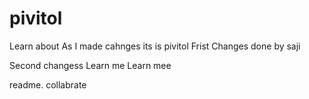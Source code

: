 # pivitol
Learn about 
As I made cahnges its is pivitol
Frist Changes done by saji

Second changess
Learn me Learn mee


readme.
collabrate 

